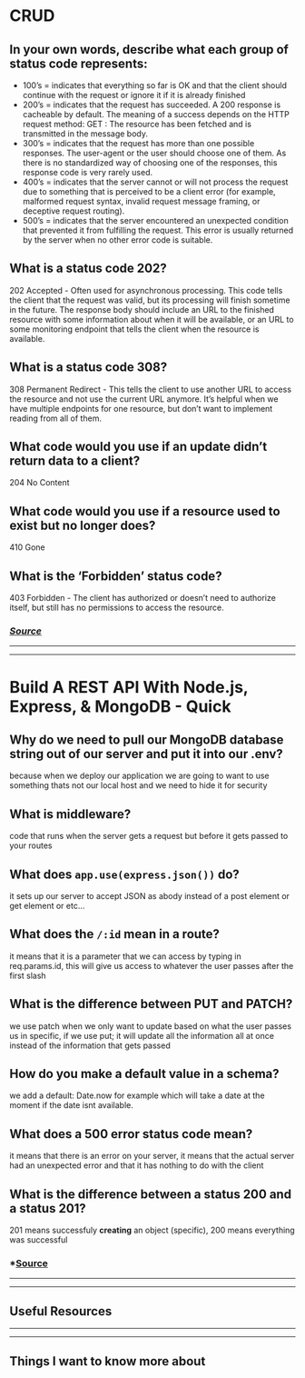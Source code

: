 # CRUD #

## In your own words, describe what each group of status code represents: ##
- 100’s = indicates that everything so far is OK and that the client should continue with the request or ignore it if it is already finished
- 200’s = indicates that the request has succeeded. A 200 response is cacheable by default. The meaning of a success depends on the HTTP request method: GET : The resource has been fetched and is transmitted in the message body.
- 300’s = indicates that the request has more than one possible responses. The user-agent or the user should choose one of them. As there is no standardized way of choosing one of the responses, this response code is very rarely used.
- 400’s = indicates that the server cannot or will not process the request due to something that is perceived to be a client error (for example, malformed request syntax, invalid request message framing, or deceptive request routing).
- 500’s = indicates that the server encountered an unexpected condition that prevented it from fulfilling the request. This error is usually returned by the server when no other error code is suitable.

## What is a status code 202? ##
202 Accepted - Often used for asynchronous processing. This code tells the client that the request was valid, but its processing will finish sometime in the future. The response body should include an URL to the finished resource with some information about when it will be available, or an URL to some monitoring endpoint that tells the client when the resource is available.

## What is a status code 308? ##
308 Permanent Redirect - This tells the client to use another URL to access the resource and not use the current URL anymore. It’s helpful when we have multiple endpoints for one resource, but don’t want to implement reading from all of them.
 
## What code would you use if an update didn’t return data to a client? ##
204 No Content 

## What code would you use if a resource used to exist but no longer does? ##
410 Gone

## What is the ‘Forbidden’ status code? ##
403 Forbidden - The client has authorized or doesn’t need to authorize itself, but still has no permissions to access the resource.

### *[Source](https://www.moesif.com/blog/technical/api-design/Which-HTTP-Status-Code-To-Use-For-Every-CRUD-App/)*  ###

<hr>
<hr>

# Build A REST API With Node.js, Express, & MongoDB - Quick   #


## Why do we need to pull our MongoDB database string out of our server and put it into our .env? ##
because when we deploy our application we are going to want to use something thats not our local host and we need to hide it for security


## What is middleware? ##
code that runs when the server gets a request but before it gets passed to your routes

## What does `app.use(express.json())` do? ##
it sets up our server to accept JSON as abody instead of a post element or get element or etc...

## What does the `/:id` mean in a route? ##
it means that it is a parameter that we can access by typing in req.params.id, this will give us access to whatever the user passes after the first slash

## What is the difference between PUT and PATCH? ##
we use patch when we only want to update based on what the user passes us in specific, if we use put; it will update all the information all at once instead of the information that gets passed

## How do you make a default value in a schema? ##
we add a default: Date.now for example which will take a date at the moment if the date isnt available.

## What does a 500 error status code mean? ##
it means that there is an error on your server, it means that the actual server had an unexpected error and that it has nothing to do with the client

## What is the difference between a status 200 and a status 201? ##
201 means successfuly **creating** an object (specific), 200 means everything was successful 

### *[Source](https://www.youtube.com/channel/UCFbNIlppjAuEX4znoulh0Cw)  ###

<hr>
<hr>

## Useful Resources ##

<hr>
<hr>

## Things I want to know more about

